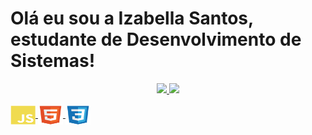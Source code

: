 # Olá eu sou a Izabella Santos, estudante de Desenvolvimento de Sistemas!
<div align="center">
  <a href="https://github.com/bll08">
  <img height="140em" src="https://github-readme-stats.vercel.app/api?username=bll08&show_icons=true&theme=dracula&include_all_commits=true&count_private=true"/>
  <img height="140em" src="https://github-readme-stats.vercel.app/api/top-langs/?username=bll08&layout=compact&langs_count=7&theme=dracula"/>
</div>
  
  <div style="display: inline_block"><br>
  <img align="center" alt="bll-Js" height="30" width="40" src="https://raw.githubusercontent.com/devicons/devicon/master/icons/javascript/javascript-plain.svg">
  <img align="center" alt="bll-HTML" height="30" width="40" src="https://raw.githubusercontent.com/devicons/devicon/master/icons/html5/html5-original.svg">  
  <img align="center" alt="bll-CSS" height="30" width="40" src="https://raw.githubusercontent.com/devicons/devicon/master/icons/css3/css3-original.svg">  
  </div>
 
  ##
